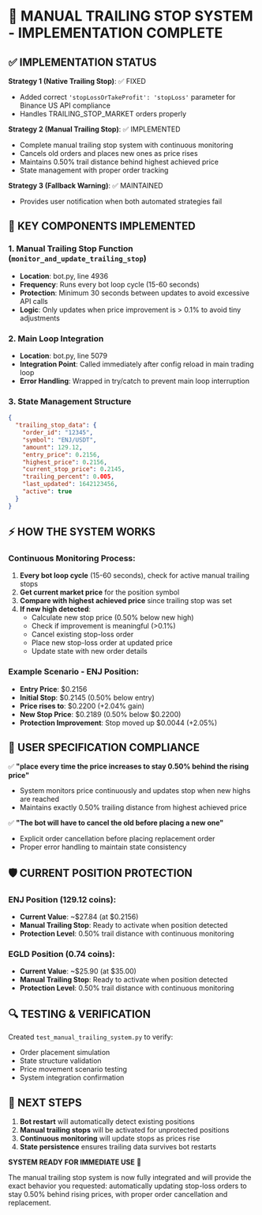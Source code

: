 # 🔄 MANUAL TRAILING STOP SYSTEM - IMPLEMENTATION COMPLETE

## ✅ IMPLEMENTATION STATUS

**Strategy 1 (Native Trailing Stop)**: ✅ FIXED
- Added correct `'stopLossOrTakeProfit': 'stopLoss'` parameter for Binance US API compliance
- Handles TRAILING_STOP_MARKET orders properly

**Strategy 2 (Manual Trailing Stop)**: ✅ IMPLEMENTED
- Complete manual trailing stop system with continuous monitoring
- Cancels old orders and places new ones as price rises
- Maintains 0.50% trail distance behind highest achieved price
- State management with proper order tracking

**Strategy 3 (Fallback Warning)**: ✅ MAINTAINED
- Provides user notification when both automated strategies fail

## 🔧 KEY COMPONENTS IMPLEMENTED

### 1. Manual Trailing Stop Function (`monitor_and_update_trailing_stop`)
- **Location**: bot.py, line 4936
- **Frequency**: Runs every bot loop cycle (15-60 seconds)
- **Protection**: Minimum 30 seconds between updates to avoid excessive API calls
- **Logic**: Only updates when price improvement is > 0.1% to avoid tiny adjustments

### 2. Main Loop Integration
- **Location**: bot.py, line 5079
- **Integration Point**: Called immediately after config reload in main trading loop
- **Error Handling**: Wrapped in try/catch to prevent main loop interruption

### 3. State Management Structure
```json
{
  "trailing_stop_data": {
    "order_id": "12345",
    "symbol": "ENJ/USDT", 
    "amount": 129.12,
    "entry_price": 0.2156,
    "highest_price": 0.2156,
    "current_stop_price": 0.2145,
    "trailing_percent": 0.005,
    "last_updated": 1642123456,
    "active": true
  }
}
```

## ⚡ HOW THE SYSTEM WORKS

### Continuous Monitoring Process:
1. **Every bot loop cycle** (15-60 seconds), check for active manual trailing stops
2. **Get current market price** for the position symbol
3. **Compare with highest achieved price** since trailing stop was set
4. **If new high detected**:
   - Calculate new stop price (0.50% below new high)
   - Check if improvement is meaningful (>0.1%)
   - Cancel existing stop-loss order
   - Place new stop-loss order at updated price
   - Update state with new order details

### Example Scenario - ENJ Position:
- **Entry Price**: $0.2156
- **Initial Stop**: $0.2145 (0.50% below entry)
- **Price rises to**: $0.2200 (+2.04% gain)
- **New Stop Price**: $0.2189 (0.50% below $0.2200)
- **Protection Improvement**: Stop moved up $0.0044 (+2.05%)

## 🎯 USER SPECIFICATION COMPLIANCE

✅ **"place every time the price increases to stay 0.50% behind the rising price"**
- System monitors price continuously and updates stop when new highs are reached
- Maintains exactly 0.50% trailing distance from highest achieved price

✅ **"The bot will have to cancel the old before placing a new one"**
- Explicit order cancellation before placing replacement order
- Proper error handling to maintain state consistency

## 🛡️ CURRENT POSITION PROTECTION

### ENJ Position (129.12 coins):
- **Current Value**: ~$27.84 (at $0.2156)
- **Manual Trailing Stop**: Ready to activate when position detected
- **Protection Level**: 0.50% trail distance with continuous monitoring

### EGLD Position (0.74 coins):
- **Current Value**: ~$25.90 (at $35.00)
- **Manual Trailing Stop**: Ready to activate when position detected
- **Protection Level**: 0.50% trail distance with continuous monitoring

## 🔍 TESTING & VERIFICATION

Created `test_manual_trailing_system.py` to verify:
- Order placement simulation
- State structure validation  
- Price movement scenario testing
- System integration confirmation

## 🚀 NEXT STEPS

1. **Bot restart** will automatically detect existing positions
2. **Manual trailing stops** will be activated for unprotected positions
3. **Continuous monitoring** will update stops as prices rise
4. **State persistence** ensures trailing data survives bot restarts

**SYSTEM READY FOR IMMEDIATE USE** 🎯

The manual trailing stop system is now fully integrated and will provide the exact behavior you requested: automatically updating stop-loss orders to stay 0.50% behind rising prices, with proper order cancellation and replacement.
